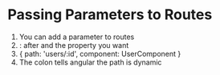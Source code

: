 # Passing Parameters to Routes
01. You can add a parameter to routes
02. : after and the property you want
03. { path: 'users/:id', component: UserComponent }
04. The colon tells angular the path is dynamic
